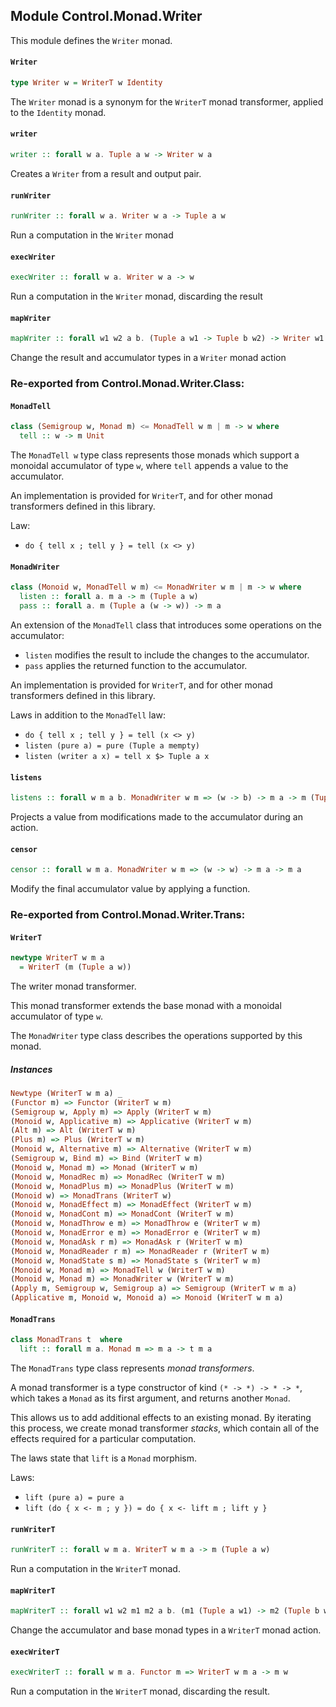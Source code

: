 ## Module Control.Monad.Writer

This module defines the `Writer` monad.

#### `Writer`

``` purescript
type Writer w = WriterT w Identity
```

The `Writer` monad is a synonym for the `WriterT` monad transformer, applied
to the `Identity` monad.

#### `writer`

``` purescript
writer :: forall w a. Tuple a w -> Writer w a
```

Creates a `Writer` from a result and output pair.

#### `runWriter`

``` purescript
runWriter :: forall w a. Writer w a -> Tuple a w
```

Run a computation in the `Writer` monad

#### `execWriter`

``` purescript
execWriter :: forall w a. Writer w a -> w
```

Run a computation in the `Writer` monad, discarding the result

#### `mapWriter`

``` purescript
mapWriter :: forall w1 w2 a b. (Tuple a w1 -> Tuple b w2) -> Writer w1 a -> Writer w2 b
```

Change the result and accumulator types in a `Writer` monad action


### Re-exported from Control.Monad.Writer.Class:

#### `MonadTell`

``` purescript
class (Semigroup w, Monad m) <= MonadTell w m | m -> w where
  tell :: w -> m Unit
```

The `MonadTell w` type class represents those monads which support a
monoidal accumulator of type `w`, where `tell` appends a value to the
accumulator.

An implementation is provided for `WriterT`, and for other monad
transformers defined in this library.

Law:

- `do { tell x ; tell y } = tell (x <> y)`

#### `MonadWriter`

``` purescript
class (Monoid w, MonadTell w m) <= MonadWriter w m | m -> w where
  listen :: forall a. m a -> m (Tuple a w)
  pass :: forall a. m (Tuple a (w -> w)) -> m a
```

An extension of the `MonadTell` class that introduces some operations on
the accumulator:

- `listen` modifies the result to include the changes to the accumulator.
- `pass` applies the returned function to the accumulator.

An implementation is provided for `WriterT`, and for other monad
transformers defined in this library.

Laws in addition to the `MonadTell` law:

- `do { tell x ; tell y } = tell (x <> y)`
- `listen (pure a) = pure (Tuple a mempty)`
- `listen (writer a x) = tell x $> Tuple a x`

#### `listens`

``` purescript
listens :: forall w m a b. MonadWriter w m => (w -> b) -> m a -> m (Tuple a b)
```

Projects a value from modifications made to the accumulator during an
action.

#### `censor`

``` purescript
censor :: forall w m a. MonadWriter w m => (w -> w) -> m a -> m a
```

Modify the final accumulator value by applying a function.

### Re-exported from Control.Monad.Writer.Trans:

#### `WriterT`

``` purescript
newtype WriterT w m a
  = WriterT (m (Tuple a w))
```

The writer monad transformer.

This monad transformer extends the base monad with a monoidal accumulator of
type `w`.

The `MonadWriter` type class describes the operations supported by this monad.

##### Instances
``` purescript
Newtype (WriterT w m a) _
(Functor m) => Functor (WriterT w m)
(Semigroup w, Apply m) => Apply (WriterT w m)
(Monoid w, Applicative m) => Applicative (WriterT w m)
(Alt m) => Alt (WriterT w m)
(Plus m) => Plus (WriterT w m)
(Monoid w, Alternative m) => Alternative (WriterT w m)
(Semigroup w, Bind m) => Bind (WriterT w m)
(Monoid w, Monad m) => Monad (WriterT w m)
(Monoid w, MonadRec m) => MonadRec (WriterT w m)
(Monoid w, MonadPlus m) => MonadPlus (WriterT w m)
(Monoid w) => MonadTrans (WriterT w)
(Monoid w, MonadEffect m) => MonadEffect (WriterT w m)
(Monoid w, MonadCont m) => MonadCont (WriterT w m)
(Monoid w, MonadThrow e m) => MonadThrow e (WriterT w m)
(Monoid w, MonadError e m) => MonadError e (WriterT w m)
(Monoid w, MonadAsk r m) => MonadAsk r (WriterT w m)
(Monoid w, MonadReader r m) => MonadReader r (WriterT w m)
(Monoid w, MonadState s m) => MonadState s (WriterT w m)
(Monoid w, Monad m) => MonadTell w (WriterT w m)
(Monoid w, Monad m) => MonadWriter w (WriterT w m)
(Apply m, Semigroup w, Semigroup a) => Semigroup (WriterT w m a)
(Applicative m, Monoid w, Monoid a) => Monoid (WriterT w m a)
```

#### `MonadTrans`

``` purescript
class MonadTrans t  where
  lift :: forall m a. Monad m => m a -> t m a
```

The `MonadTrans` type class represents _monad transformers_.

A monad transformer is a type constructor of kind `(* -> *) -> * -> *`, which
takes a `Monad` as its first argument, and returns another `Monad`.

This allows us to add additional effects to an existing monad. By iterating this
process, we create monad transformer _stacks_, which contain all of the effects
required for a particular computation.

The laws state that `lift` is a `Monad` morphism.

Laws:

- `lift (pure a) = pure a`
- `lift (do { x <- m ; y }) = do { x <- lift m ; lift y }`

#### `runWriterT`

``` purescript
runWriterT :: forall w m a. WriterT w m a -> m (Tuple a w)
```

Run a computation in the `WriterT` monad.

#### `mapWriterT`

``` purescript
mapWriterT :: forall w1 w2 m1 m2 a b. (m1 (Tuple a w1) -> m2 (Tuple b w2)) -> WriterT w1 m1 a -> WriterT w2 m2 b
```

Change the accumulator and base monad types in a `WriterT` monad action.

#### `execWriterT`

``` purescript
execWriterT :: forall w m a. Functor m => WriterT w m a -> m w
```

Run a computation in the `WriterT` monad, discarding the result.

